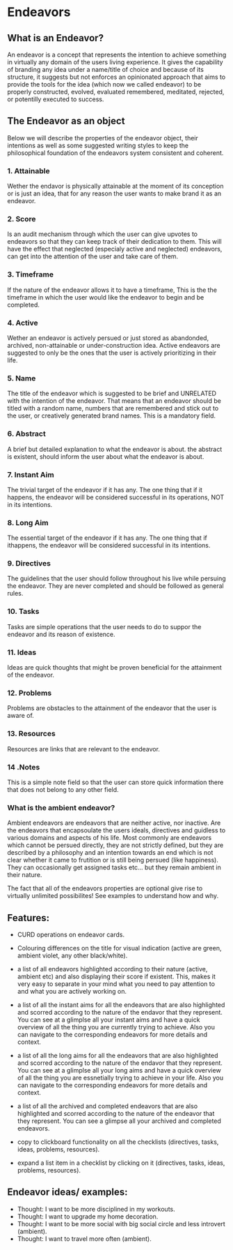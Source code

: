 # Endeavors

## What is an Endeavor?

An endeavor is a concept that represents the intention to achieve something in virtually any domain of the users living experience. It gives the capability of branding any idea under a name/title of choice and because of its structure, it suggests but not enforces an opinionated approach that aims to provide the tools for the idea (which now we called endeavor) to be properly constructed, evolved, evaluated remembered, meditated, rejected, or potentilly executed to success.

## The Endeavor as an object

Below we will describe the properties of the endeavor object, their intentions as well as some suggested writing styles to keep the philosophical foundation of the endeavors system consistent and coherent.

### 1. Attainable

Wether the endavor is physically attainable at the moment of its conception or is just an idea, that for any reason the user wants to make brand it as an endeavor.

### 2. Score

Is an audit mechanism through which the user can give upvotes to endeavors so that they can keep track of their dedication to them. This will have the effect that neglected (especialy active and neglected) endeavors, can get into the attention of the user and take care of them.

### 3. Timeframe

If the nature of the endeavor allows it to have a timeframe, This is the the timeframe in which the user would like the endeavor to begin and be completed.

### 4. Active

Wether an endeavor is actively persued or just stored as abandonded, archived, non-attainable or under-construction idea. Active endeavors are suggested to only be the ones that the user is actively prioritizing in their life.

### 5. Name

The title of the endeavor which is suggested to be brief and UNRELATED with the intention of the endeavor. That means that an endeavor should be titled with a random name, numbers that are remembered and stick out to the user, or creatively generated brand names. This is a mandatory field.

### 6. Abstract

A brief but detailed explanation to what the endeavor is about. the abstract is existent, should inform the user about what the endeavor is about.

### 7. Instant Aim

The trivial target of the endeavor if it has any. The one thing that if it happens, the endeavor will be considered successful in its operations, NOT in its intentions.

### 8. Long Aim

The essential target of the endeavor if it has any. The one thing that if ithappens, the endeavor will be considered successful in its intentions.

### 9. Directives

The guidelines that the user should follow throughout his live while persuing the endeavor. They are never completed and should be followed as general rules.

### 10. Tasks

Tasks are simple operations that the user needs to do to suppor the endeavor and its reason of existence.

### 11. Ideas

Ideas are quick thoughts that might be proven beneficial for the attainment of the endeavor.

### 12. Problems

Problems are obstacles to the attainment of the endeavor that the user is aware of.

### 13. Resources

Resources are links that are relevant to the endeavor.

### 14 .Notes

This is a simple note field so that the user can store quick information there that does not belong to any other field.

###  What is the ambient endeavor?

Ambient endeavors are endeavors that are neither active, nor inactive. Are the endeavors that encapsoulate the users ideals, directives and guidless to various domains and aspects of his life. Most commonly are endeavors which cannot be persued directly, they are not strictly defined, but they are described by a philosophy and an intention towards an end which is not clear whether it came to frutition or is still being persued (like happiness). They can occasionally get assigned tasks etc... but they remain ambient in their nature.

The fact that all of the endeavors properties are optional give rise to virtually unlimited possibilites! See examples to understand how and why.

## Features:

- CURD operations on endeavor cards.

- Colouring differences on the title for visual indication (active are green, ambient violet, any other black/white).

- a list of all endeavors highlighted according to their nature (active, ambient etc) and also displaying their score if existent. This, makes it very easy to separate in your mind what you need to pay attention to and what you are actively working on.

- a list of all the instant aims for all the endeavors that are also highlighted and scorred according to the nature of the endavor that they represent. You can see at a glimplse all your instant aims and have a quick overview of all the thing you are currently trying to achieve. Also you can navigate to the corresponding endeavors for more details and context.

- a list of all the long aims for all the endeavors that are also highlighted and scorred according to the nature of the endavor that they represent. You can see at a glimplse all your long aims and have a quick overview of all the thing you are essnetially trying to achieve in your life. Also you can navigate to the corresponding endeavors for more details and context.

- a list of all the archived and completed endeavors that are also highlighted and scorred according to the nature of the endeavor that they represent. You can see a glimpse all your archived and completed endeavors.

- copy to clickboard functionality on all the checklists (directives, tasks, ideas, problems, resources).

- expand a list item in a checklist by clicking on it (directives, tasks, ideas, problems, resources).

## Endeavor ideas/ examples:

- Thought: I want to be more disciplined in my workouts.
- Thought: I want to upgrade my home decoration.
- Thought: I want to be more social with big social circle and less introvert (ambient).
- Thought: I want to travel more often (ambient).
